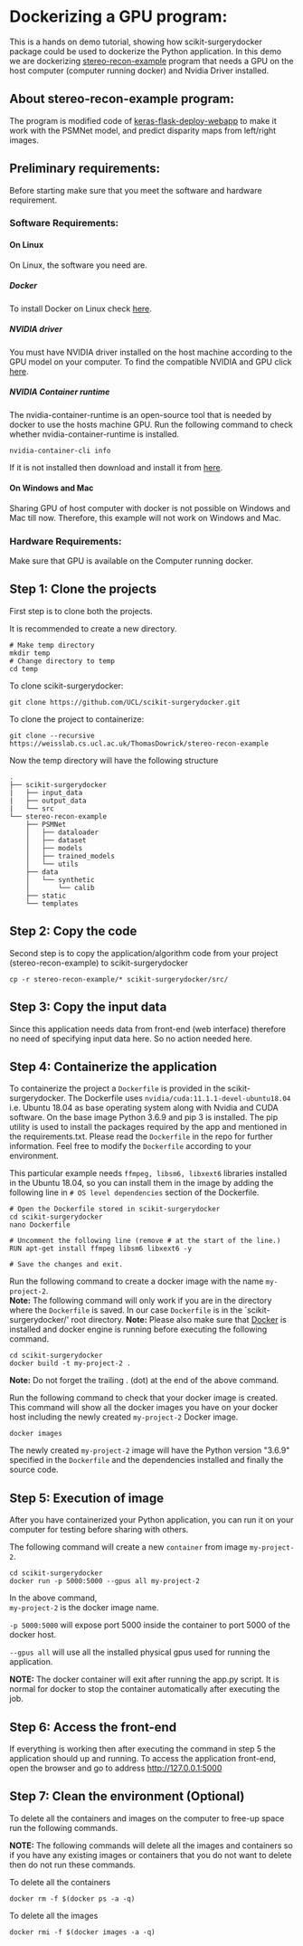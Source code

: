 # Dockerizing a GPU program:
This is a hands on demo tutorial, showing how scikit-surgerydocker package could be used to dockerize the Python application.
In this demo we are dockerizing [stereo-recon-example](https://weisslab.cs.ucl.ac.uk/ThomasDowrick/stereo-recon-example) program that needs a GPU on the host computer (computer running docker) and Nvidia Driver installed.

## About stereo-recon-example program:
The program is modified code of [keras-flask-deploy-webapp](https://github.com/mtobeiyf/keras-flask-deploy-webapp) to make it work with the PSMNet model, and predict disparity maps from left/right images.

## Preliminary requirements:
Before starting make sure that you meet the software and hardware requirement.
### Software Requirements:
#### On Linux
On Linux, the software you need are.
##### Docker
To install Docker on Linux check [here](https://docs.docker.com/get-docker/).   
##### NVIDIA driver 
You must have NVIDIA driver installed on the host machine according to the GPU model on your computer. To find the compatible NVIDIA and GPU click [here](https://www.nvidia.co.uk/Download/index.aspx?lang=en-uk).
##### NVIDIA Container runtime
The nvidia-container-runtime is an open-source tool that is needed by docker to use the hosts machine GPU. Run the following command to check whether nvidia-container-runtime is installed.
```
nvidia-container-cli info
```
If it is not installed then download and install it from [here](https://github.com/NVIDIA/nvidia-container-runtime).    

#### On Windows and Mac
Sharing GPU of host computer with docker is not possible on Windows and Mac till now. Therefore, this example will not work on Windows and Mac.

### Hardware Requirements:
Make sure that GPU is available on the Computer running docker.

## Step 1: Clone the projects
First step is to clone both the projects.

It is recommended to create a new directory.
```
# Make temp directory
mkdir temp
# Change directory to temp
cd temp
```
To clone scikit-surgerydocker:
```
git clone https://github.com/UCL/scikit-surgerydocker.git
```
To clone the project to containerize:
```
git clone --recursive https://weisslab.cs.ucl.ac.uk/ThomasDowrick/stereo-recon-example
```
Now the temp directory will have the following structure
```
.
├── scikit-surgerydocker
|   ├── input_data
|   ├── output_data
|   └── src
└── stereo-recon-example
    ├── PSMNet
    │   ├── dataloader
    │   ├── dataset
    │   ├── models
    │   ├── trained_models
    │   └── utils
    ├── data
    │   └── synthetic
    │       └── calib
    ├── static
    └── templates
```
## Step 2: Copy the code
Second step is to copy the application/algorithm code from your project (stereo-recon-example) to scikit-surgerydocker
```
cp -r stereo-recon-example/* scikit-surgerydocker/src/
```
## Step 3: Copy the input data
Since this application needs data from front-end (web interface) therefore no need of specifying input data here. So no action needed here.

## Step 4: Containerize the application

To containerize the project a `Dockerfile` is provided in the scikit-surgerydocker. The Dockerfile uses `nvidia/cuda:11.1.1-devel-ubuntu18.04` i.e. Ubuntu 18.04 as base operating system along with Nvidia and CUDA software. On the base image Python 3.6.9 and pip 3 is installed. The pip utility is used to install the packages required by the app and mentioned in the requirements.txt. Please read the `Dockerfile` in the repo for further information. Feel free to modify the `Dockerfile` according to your environment.

This particular example needs `ffmpeg, libsm6, libxext6` libraries installed in the Ubuntu 18.04, so you can install them in the image by adding the following line in `# OS level dependencies` section of the Dockerfile.
```
# Open the Dockerfile stored in scikit-surgerydocker
cd scikit-surgerydocker
nano Dockerfile

# Uncomment the following line (remove # at the start of the line.)
RUN apt-get install ffmpeg libsm6 libxext6 -y

# Save the changes and exit.
```

Run the following command to create a docker image with the name `my-project-2`.  
**Note:** The following command will only work if you are in the directory where the `Dockerfile` is saved. In our case `Dockerfile` is in the `scikit-surgerydocker/' root directory.
**Note:** Please also make sure that [Docker](https://docs.docker.com/engine/) is installed and docker engine is running before executing the following command.

```
cd scikit-surgerydocker
docker build -t my-project-2 .
```

**Note:** Do not forget the trailing . (dot) at the end of the above command.

Run the following command to check that your docker image is created.
This command will show all the docker images you have on your docker host including the newly created `my-project-2` Docker image.

```
docker images
```

The newly created `my-project-2` image will have the Python version "3.6.9" specified in the `Dockerfile` and the dependencies installed and finally the source code.

## Step 5: Execution of image

After you have containerized your Python application, you can run it on your computer for testing before sharing with others.


The following command will create a new `container` from image `my-project-2`.

```
cd scikit-surgerydocker
docker run -p 5000:5000 --gpus all my-project-2 
```

In the above command,  
`my-project-2` is the docker image name.     

`-p 5000:5000` will expose port 5000 inside the container to port 5000 of the docker host.

`--gpus all` will use all the installed physical gpus used for running the application.

**NOTE:** The docker container will exit after running the app.py script. It is normal for docker to stop the container automatically after executing the job.

## Step 6: Access the front-end

If everything is working then after executing the command in step 5 the application should up and running. To access the application front-end, open the browser and go to address http://127.0.0.1:5000

## Step 7: Clean the environment (Optional)

To delete all the containers and images on the computer to free-up space run the following commands.

**NOTE:** The following commands will delete all the images and containers so if you have any existing images or containers that you do not want to delete then do not run these commands.

To delete all the containers
```
docker rm -f $(docker ps -a -q)
```

To delete all the images 
```
docker rmi -f $(docker images -a -q)
```